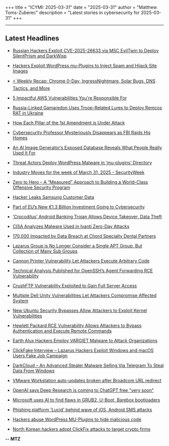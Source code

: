 +++
title = "ICYMI: 2025-03-31"
date = "2025-03-31"
author = "Matthew Toms-Zuberec"
description = "Latest stories in cybersecurity for 2025-03-31"
+++

---------------------------------------------------------------------------
## Latest Headlines
- [Russian Hackers Exploit CVE-2025-26633 via MSC EvilTwin to Deploy SilentPrism and DarkWisp](https://thehackernews.com/2025/03/russian-hackers-exploit-cve-2025-26633.html)

- [Hackers Exploit WordPress mu-Plugins to Inject Spam and Hijack Site Images](https://thehackernews.com/2025/03/hackers-exploit-wordpress-mu-plugins-to.html)

- [⚡ Weekly Recap: Chrome 0-Day, IngressNightmare, Solar Bugs, DNS Tactics, and More](https://thehackernews.com/2025/03/weekly-recap-chrome-0-day.html)

- [5 Impactful AWS Vulnerabilities You're Responsible For](https://thehackernews.com/2025/03/5-impactful-aws-vulnerabilities-youre.html)

- [Russia-Linked Gamaredon Uses Troop-Related Lures to Deploy Remcos RAT in Ukraine](https://thehackernews.com/2025/03/russia-linked-gamaredon-uses-troop.html)

- [How Each Pillar of the 1st Amendment is Under Attack](https://krebsonsecurity.com/2025/03/how-each-pillar-of-the-1st-amendment-is-under-attack/)

- [Cybersecurity Professor Mysteriously Disappears as FBI Raids His Homes](https://www.wired.com/story/cybersecurity-professor-mysteriously-disappears-as-fbi-raids-his-homes/)

- [An AI Image Generator’s Exposed Database Reveals What People Really Used It For](https://www.wired.com/story/genomis-ai-image-database-exposed/)

- [Threat Actors Deploy WordPress Malware in ‘mu-plugins’ Directory](https://www.securityweek.com/threat-actors-deploy-wordpress-malware-in-mu-plugins-directory/)

- [Industry Moves for the week of March 31, 2025 - SecurityWeek](https://www.securityweek.com/industry-moves/mar-31-2025/)

- [Zero to Hero – A “Measured” Approach to Building a World-Class Offensive Security Program](https://www.securityweek.com/zero-to-hero-a-measured-approach-to-building-a-world-class-offensive-security-program/)

- [Hacker Leaks Samsung Customer Data](https://www.securityweek.com/hacker-leaks-samsung-customer-data/)

- [Part of EU’s New €1.3 Billion Investment Going to Cybersecurity](https://www.securityweek.com/part-of-eus-new-e1-3-billion-investment-going-to-cybersecurity/)

- [‘Crocodilus’ Android Banking Trojan Allows Device Takeover, Data Theft](https://www.securityweek.com/crocodilus-android-banking-trojan-allows-device-takeover-data-theft/)

- [CISA Analyzes Malware Used in Ivanti Zero-Day Attacks](https://www.securityweek.com/cisa-analyzes-malware-used-in-ivanti-connect-secure-zero-day-attacks/)

- [170,000 Impacted by Data Breach at Chord Specialty Dental Partners](https://www.securityweek.com/170000-impacted-by-data-breach-at-chord-specialty-dental-partners/)

- [Lazarus Group is No Longer Consider a Single APT Group, But Collection of Many Sub Groups](https://cybersecuritynews.com/lazarus-group-is-no-longer-consider-a-single-apt-group/)

- [Cannon Printer Vulnerability Let Attackers Execute Arbitrary Code](https://cybersecuritynews.com/cannon-printer-vulnerability-arbitrary-code/)

- [Technical Analysis Published for OpenSSH’s Agent Forwarding RCE Vulnerability](https://cybersecuritynews.com/opensshs-agent-forwarding-rce-vulnerability/)

- [CrushFTP Vulnerability Exploited to Gain Full Server Access](https://cybersecuritynews.com/crushftp-vulnerability-exploited/)

- [Multiple Dell Unity Vulnerabilities Let Attackers Compromise Affected System](https://cybersecuritynews.com/multiple-dell-unity-vulnerabilities/)

- [New Ubuntu Security Bypasses Allow Attackers to Exploit Kernel Vulnerabilities](https://cybersecuritynews.com/ubuntu-security-bypasses/)

- [Hewlett Packard RCE Vulnerability Allows Attackers to Bypass Authentication and Execute Remote Commands](https://cybersecuritynews.com/hewlett-packard-rce-vulnerability/)

- [Earth Alux Hackers Employ VARGIET Malware to Attack Organizations](https://cybersecuritynews.com/earth-alux-hackers-employ-vargiet/)

- [ClickFake Interview – Lazarus Hackers Exploit Windows and macOS Users Fake Job Campaign](https://cybersecuritynews.com/lazarus-hackers-exploit-windows-and-macos-users/)

- [DarkCloud – An Advanced Stealer Malware Selling Via Telegram To Steal Data From Windows](https://cybersecuritynews.com/darkcloud-an-advanced-stealer-malware-selling-via-telegram/)

- [VMware Workstation auto-updates broken after Broadcom URL redirect](https://www.bleepingcomputer.com/news/software/vmware-workstation-auto-updates-broken-after-broadcom-url-redirect/)

- [OpenAI says Deep Research is coming to ChatGPT free "very soon"](https://www.bleepingcomputer.com/news/artificial-intelligence/openai-says-deep-research-is-coming-to-chatgpt-free-very-soon/)

- [Microsoft uses AI to find flaws in GRUB2, U-Boot, Barebox bootloaders](https://www.bleepingcomputer.com/news/security/microsoft-uses-ai-to-find-flaws-in-grub2-u-boot-barebox-bootloaders/)

- [Phishing platform 'Lucid' behind wave of iOS, Android SMS attacks](https://www.bleepingcomputer.com/news/security/phishing-platform-lucid-behind-wave-of-ios-android-sms-attacks/)

- [Hackers abuse WordPress MU-Plugins to hide malicious code](https://www.bleepingcomputer.com/news/security/hackers-abuse-wordpress-mu-plugins-to-hide-malicious-code/)

- [North Korean hackers adopt ClickFix attacks to target crypto firms](https://www.bleepingcomputer.com/news/security/north-korean-hackers-adopt-clickfix-attacks-to-target-crypto-firms/)

**-- MTZ**